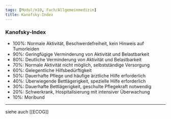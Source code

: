 ```yaml
---
tags: [Modul/m10, Fach/Allgemeinmedizin]
title: Kanofsky-Index
---
```

### Kanofsky-Index
- 100%: Normale Aktivität, Beschwerdefreiheit, kein Hinweis auf Tumorleiden
- 90%: Geringfügige Verminderung von Aktivität und Belastbarkeit
- 80%: Deutliche Verminderung von Aktivität und Belastbarkeit
- 70%: Normale Aktivität nicht möglich, selbstständige Versorgung
- 60%: Gelegentliche Hilfsbedürftigkeit
- 50%: Dauerhafte Pflege und häufige ärztliche Hilfe erforderlich
- 40%: Überwiegende Bettlägerigkeit, spezielle Hilfe erforderlich
- 30%: Dauerhafte Bettlägerigkeit, geschulte Pflegekraft notwendig
- 20%: Schwerkrank, Hospitalisierung mit intensiver Überwachung
- 10%: Moribund
---
siehe auch [[ECOG]]